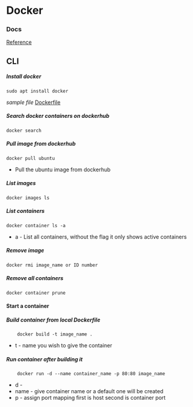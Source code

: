 # Docker

### Docs

[Reference](https://docs.docker.com/engine/reference/run/)

## CLI

##### Install docker

    sudo apt install docker

_sample file_
[Dockerfile](Dockerfile)

##### Search docker containers on dockerhub

    docker search

##### Pull image from dockerhub

    docker pull ubuntu

- Pull the ubuntu image from dockerhub

##### List images

    docker images ls

##### List containers

    docker container ls -a

- a - List all containers, without the flag it only shows active containers

##### Remove image

    docker rmi image_name or ID number

##### Remove all containers

    docker container prune

#### Start a container

##### Build container from local Dockerfile

        docker build -t image_name .

- t - name you wish to give the container

##### Run container after building it

        docker run -d --name container_name -p 80:80 image_name

- d -
- name - give container name or a default one will be created
- p - assign port mapping first is host second is container port
